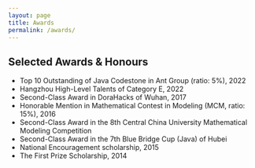 ```yaml
---
layout: page
title: Awards
permalink: /awards/
---
```


## Selected Awards & Honours
- Top 10 Outstanding of Java Codestone in Ant Group (ratio: 5%), 2022
- Hangzhou High-Level Talents of Category E, 2022
- Second-Class Award in DoraHacks of Wuhan, 2017
- Honorable Mention in Mathematical Contest in Modeling (MCM, ratio: 15%), 2016
- Second-Class Award in the 8th Central China University Mathematical Modeling Competition
- Second-Class Award in the 7th Blue Bridge Cup (Java) of Hubei
- National Encouragement scholarship, 2015
- The First Prize Scholarship, 2014

